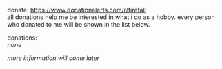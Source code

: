donate: https://www.donationalerts.com/r/firefall <br />
all donations help me be interested in what i do as a hobby. every person who donated to me will be shown in the list below.

donations:<br />
*none*

*more information will come later*

